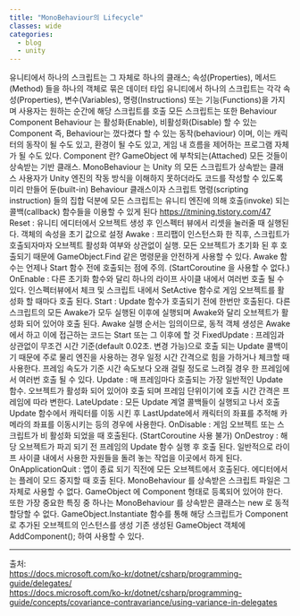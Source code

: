 ```yaml
---
title: "MonoBehaviour의 Lifecycle"
classes: wide
categories: 
  - blog
  - unity
---
```

   

유니티에서 하나의 스크립트는 그 자체로 하나의 클래스; 속성(Properties), 메서드(Method) 들을 하나의 객체로 묶은 데이터 타입
유니티에서 하나의 스크립트는 각각 속성(Properties), 변수(Variables), 명령(Instructions) 또는 기능(Functions)을 가지며 사용자는 원하는 순간에 해당 스크립트를 호출
모든 스크립트는 또한 Behaviour Component
Behaviour 는 활성화(Enable), 비활성화(Disable) 할 수 있는 Component
즉, Behaviour는 껐다켰다 할 수 있는 동작(behaviour) 이며, 이는 캐릭터의 동작이 될 수도 있고, 환경이 될 수도 있고, 게임 내 흐름을 제어하는 프로그램 자체가 될 수도 있다.
Component 란? GameObject 에 부착되는(Attached) 모든 것들이 상속받는 기반 클래스.
MonoBehaviour 는 Unity 의 모든 스크립트가 상속받는 클래스
사용자가 Unity 엔진의 작동 방식을 이해하지 못하더라도 코드를 작성할 수 있도록 미리 만들어 둔(built-in) Behaviour 클래스이자 스크립트 명령(scripting instruction) 들의 집합
덕분에 모든 스크립트는 유니티 엔진에 의해 호출(invoke) 되는 콜백(callback) 함수들을 이용할 수 있게 된다
https://itmining.tistory.com/47
Reset : 유니티 에디터에서 오브젝트 생성 후 인스펙터 뷰에서 리셋을 눌러줄 때 실행된다. 객체의 속성을 초기 값으로 설정
Awake : 프리팹이 인스턴스화 한 직후, 스크립트가 호출되자마자 오브젝트 활성화 여부와 상관없이 실행. 모든 오브젝트가 초기화 된 후 호출되기 때문에 GameObject.Find 같은 명령문을 안전하게 사용할 수 있다. Awake 함수는 언제나 Start 함수 전에 호출되는 점에 주의. (StartCoroutine 을 사용할 수 없다.)
OnEnable : 다른 초기화 함수와 달리 하나의 라이프 사이클 내에서 여러번 호출 될 수 있다. 인스펙터뷰에서 체크 및 스크립트 내에서 SetActive 함수로 게임 오브젝트를 활성화 할 때마다 호출 된다.
Start : Update 함수가 호출되기 전에 한번만 호출된다. 다른 스크립트의 모든 Awake가 모두 실행된 이후에 실행되며 Awake와 달리 오브젝트가 활성화 되어 있어야 호출 된다. 
Awake 실행 순서는 임의이므로, 동적 객체 생성은 Awake에서 하고 이에 접근하는 코드는 Start 또는 그 이후에 할 것
FixedUpdate : 프레임과 상관없이 무조건 시간 기준(default 0.02초. 변경 가능)으로 호출 되는 Update 콜백이기 때문에 주로 물리 엔진을 사용하는 경우 일정 시간 간격으로 힘을 가하거나 체크할 때 사용한다. 프레임 속도가 기준 시간 속도보다 오래 걸릴 정도로 느려질 경우 한 프레임에서 여러번 호출 될 수 있다.
Update : 매 프레임마다 호출되는 가장 일반적인 Update 함수. 오브젝트가 활성화 되어 있어야 호출 되며 프레임 단위이기에 호출 시간 간격은 프레임에 따라 변한다.
LateUpdate : 모든 Update 계열 콜백들이 실행되고 나서 호출
 Update 함수에서 캐릭터를 이동 시킨 후 LastUpdate에서 캐릭터의 좌표를 추적해 카메라의 좌표를 이동시키는 등의 경우에 사용한다.
OnDisable : 게임 오브젝트 또는 스크립트가 비 활성화 되었을 때 호출된다. (StartCoroutine 사용 불가)
OnDestroy : 해당 오브젝트가 파괴 되기 전 프레임의 Update 함수 실행 후 호출 된다. 일반적으로 라이프 사이클 내에서 사용한 자원들을 돌려 놓는 작업을 이곳에서 하게 된다.
OnApplicationQuit :  앱이 종료 되기 직전에 모든 오브젝트에서 호출된다. 에디터에서는 플레이 모드 중지할 때 호출 된다.
MonoBehaviour 를 상속받은 스크립트 파일은 그 자체로 사용할 수 없다.
GameObject 에 Component 형태로 등록되어 있어야 한다. 
또한 가장 중요한 특징 중 하나는 MonoBehaviour 를 상속받은 클래스는 new 로 동적 할당할 수 없다.
GameObject.Instantiate 함수를 통해 해당 스크립트가 Component 로 추가된 오브젝트의 인스턴스를 생성
기존 생성된 GameObject 객체에 AddComponent<GameManager>(); 하여 사용할 수 있다.

  
---  
출처:   
<https://docs.microsoft.com/ko-kr/dotnet/csharp/programming-guide/delegates/>  
<https://docs.microsoft.com/ko-kr/dotnet/csharp/programming-guide/concepts/covariance-contravariance/using-variance-in-delegates>
